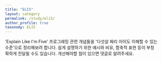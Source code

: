 ```yaml
---
title: "ELI5"
layout: category
permalink: /study/eli5/
author_profile: true
taxonomy: ELI5
---
```


'Explain Like I'm Five'
프로그래밍 관련 개념들을 '다섯살 짜리 아이도 이해할 수 있는 수준'으로 정리해보려 합니다.
쉽게 설명하기 위한 예시와 비유, 함축적 표현 등이 부정확하게 전달될 수도 있습니다. 개선해야할 점이 있으면 댓글로 알려주세요. 
